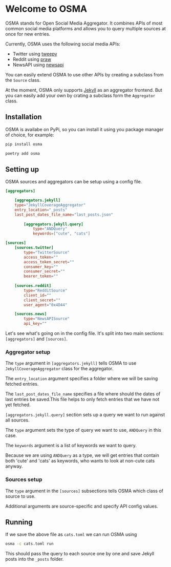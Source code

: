 # Welcome to OSMA

OSMA stands for Open Social Media Aggregator. It combines APIs of most common social media platforms and allows you to query multiple sources at once for new entries.

Currently, OSMA uses the following social media APIs:

* Twitter using [tweepy](https://www.tweepy.org/)
* Reddit using [praw](https://praw.readthedocs.io/en/stable/)
* NewsAPI using [newsapi](https://newsapi.org/docs/client-libraries/python)

You can easily extend OSMA to use other APIs by creating a subclass from the `Source` class. 

At the moment, OSMA only supports [Jekyll](https://jekyllrb.com/) as an aggregator frontend. But you can easily add your own by crating a subclass form the `Aggregator` class. 

## Installation

OSMA is availabe on PyPi, so you can install it using you package manager of choice, for example:

```bash
pip install osma
```

```bash
poetry add osma
```

## Setting up

OSMA sources and aggregators can be setup using a config file.

```toml
[aggregators]

    [aggregators.jekyll]
    type="JekyllCoverageAggregator"
    entry_location="_posts"
    last_post_dates_file_name="last_posts.json"
    
        [aggregators.jekyll.query]
            type="ANDQuery"
            keywords=["cute", "cats"]

[sources]
    [sources.twitter]
        type="TwitterSource"
        access_token=""
        access_token_secret=""
        consumer_key=""
        consumer_secret=""
        bearer_token=""
    
    [sources.reddit]
        type="RedditSource"
        client_id=""
        client_secret=""
        user_agent="0x4D44"

    [sources.news]
        type="NewsAPISource"
        api_key=""

```

Let's see what's going on in the config file. It's split into two main sections: ``[aggregators]`` and ``[sources]``.

### Aggregator setup

The `type` argument in `[aggregators.jekyll]` tells OSMA to use ``JekyllCoverageAggregator`` class for the aggregator.

The `entry_location` argument specifies a folder where we will be saving fetched entries.

The `last_post_dates_file_name` specifies a file where should the dates of last entries be saved.This file helps to only fetch entries that we have not yet fetched.


`[aggregators.jekyll.query]` section sets up a query we want to run against all sources.

The `type` argument sets the type of query we want to use, `ANDQuery` in this case.

The `keywords` argument is a list of keywords we want to query.

Because we are using `ANDQuery` as a type, we will get entries that contain both 'cute' and 'cats' as keywords, who wants to look at non-cute cats anyway.

### Sources setup

The `type` argument in the `[sources]` subsections tells OSMA which class of source to use.

Additional arguments are source-specific and specify API config values.

## Running

If we save the above file as `cats.toml` we can run OSMA using

```bash
osma -c cats.toml run
```

This should pass the query to each source one by one and save Jekyll posts into the `_posts` folder.